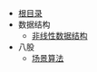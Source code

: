 - [根目录](/README)
- 数据结构
  - [非线性数据结构](/计算机基础/数据结构及算法/数据结构-非线性.md)
- 八股
  - [场景算法](/计算机基础/数据结构及算法/场景算法题.md)
